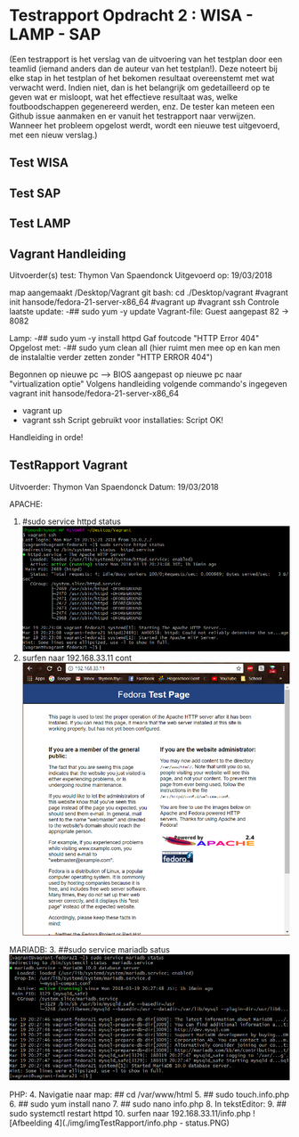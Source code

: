 # Testrapport Opdracht 2 : WISA - LAMP - SAP

(Een testrapport is het verslag van de uitvoering van het testplan door een teamlid (iemand anders dan de auteur van het testplan!). 
Deze noteert bij elke stap in het testplan of het bekomen resultaat overeenstemt met wat verwacht werd. 
Indien niet, dan is het belangrijk om gedetailleerd op te geven wat er misloopt, wat het effectieve resultaat was, 
welke foutboodschappen gegenereerd werden, enz. De tester kan meteen een Github issue aanmaken 
en er vanuit het testrapport naar verwijzen. Wanneer het probleem opgelost werdt, 
wordt een nieuwe test uitgevoerd, met een nieuw verslag.)

## Test WISA

## Test SAP

## Test LAMP

## Vagrant Handleiding

Uitvoerder(s) test: Thymon Van Spaendonck
Uitgevoerd op: 19/03/2018

map aangemaakt /Desktop/Vagrant
git bash: cd ./Desktop/vagrant
#vagrant init hansode/fedora-21-server-x86_64
#vagrant up
#vagrant ssh
Controle laatste update:
-## sudo yum -y update
Vagrant-file: Guest aangepast 82 -> 8082

Lamp:
-## sudo yum -y install httpd
Gaf foutcode "HTTP Error 404"
Opgelost met:
  -## sudo yum clean all (hier ruimt men mee op en kan men de instalaltie verder zetten zonder "HTTP ERROR 404")

Begonnen op nieuwe pc
-->
BIOS aangepast op nieuwe pc naar "virtualization optie"
Volgens handleiding volgende commando's ingegeven
 vagrant init hansode/fedora-21-server-x86_64
- vagrant up
- vagrant ssh
Script gebruikt voor installaties: Script OK!

Handleiding in orde!

## TestRapport Vagrant
Uitvoerder: Thymon Van Spaendonck
Datum: 19/03/2018

APACHE:
1. #sudo service httpd status
![Afbeelding 1](./img/imgTestRapport/HTTPD_Status.PNG)
2. surfen naar 192.168.33.11 cont
![Afbeelding 2](./img/imgTestRapport/Site_status.PNG)

MARIADB:
3. ##sudo service mariadb satus
![Afbeelding 3](./img/imgTestRapport/Mariadb-status.PNG)

PHP:
4. Navigatie naar map: ## cd /var/www/html
5. ## sudo touch.info.php
6. ## sudo yum install nano
7. ## sudo nano info.php
8. In tekstEditor: <?php phpinfo(); ?>
9. ## sudo systemctl restart httpd
10. surfen naar 192.168.33.11/info.php
![Afbeelding 4](./img/imgTestRapport/info.php - status.PNG)
